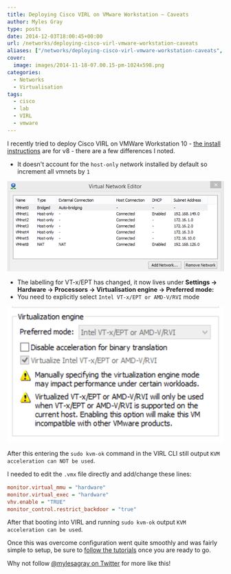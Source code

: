 ```yaml
---
title: Deploying Cisco VIRL on VMware Workstation – Caveats
author: Myles Gray
type: posts
date: 2014-12-03T18:00:45+00:00
url: /networks/deploying-cisco-virl-vmware-workstation-caveats
aliases: ["/networks/deploying-cisco-virl-vmware-workstation-caveats", "/networks/deploying-cisco-virl-vmware-workstation-caveats/amp", "/software/deploying-cisco-virl-vmware-workstation-caveats", "/software/deploying-cisco-virl-vmware-workstation-caveats/amp"]
cover:
  image: images/2014-11-18-07.00.15-pm-1024x598.png
categories:
  - Networks
  - Virtualisation
tags:
  - cisco
  - lab
  - VIRL
  - vmware
---
```


I recently tried to deploy Cisco VIRL on VMWare Workstation 10 - [the install instructions][1] are for v8 - there are a few differences I noted.

* It doesn't account for the `host-only` network installed by default so increment all vmnets by `1`

![VMNet configuration VMware Workstation 10][2]

* The labelling for VT-x/EPT has changed, it now lives under **Settings -> Hardware -> Processors -> Virtualisation engine -> Preferred mode:**
* You need to explicitly select `Intel VT-x/EPT or AMD-V/RVI` mode

![Expose VT-x/EPT to VM in Workstation][3]

After this entering the `sudo kvm-ok` command in the VIRL CLI still output `KVM acceleration can NOT be used`.

I needed to edit the `.vmx` file directly and add/change these lines:

```ini
monitor.virtual_mmu = "hardware"
monitor.virtual_exec = "hardware"
vhv.enable = "TRUE"
monitor_control.restrict_backdoor = "true"
```

After that booting into VIRL and running `sudo kvm-ok` output `KVM acceleration can be used`.

Once this was overcome configuration went quite smoothly and was fairly simple to setup, be sure to [follow the tutorials][4] once you are ready to go.

Why not follow [@mylesagray on Twitter][5] for more like this!

 [1]: http://virl-dev-innovate.cisco.com/workstation.ext.html
 [2]: images/Image-2.png
 [3]: images/Image-12.png
 [4]: http://virl-dev-innovate.cisco.com/virl.tutorial.html
 [5]: https://twitter.com/mylesagray

